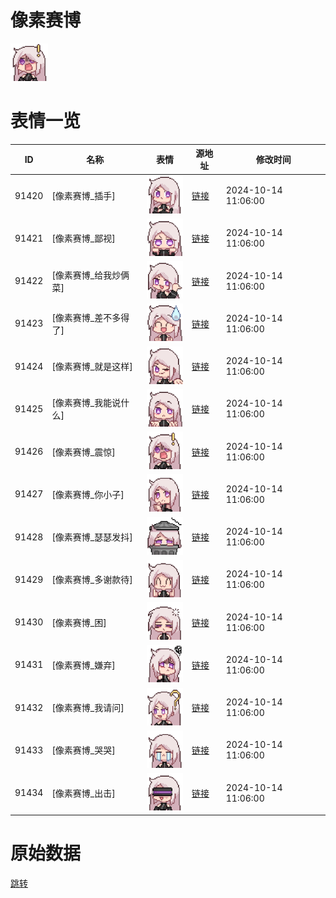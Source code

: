 # 像素赛博

<img src="./cover.png" height="60" alt="cover" />

# 表情一览

|ID|名称|表情|源地址|修改时间|
|----|----|----|----|----|
|91420|[像素赛博_插手]|<img src="./pic/091420_%5B像素赛博_插手%5D.png" height="60" alt="插手"/>|[链接](https://i0.hdslb.com/bfs/garb/5265b46da7d5fc19fc8ea75e4b9a5d884466768b.png)|2024-10-14 11:06:00|
|91421|[像素赛博_鄙视]|<img src="./pic/091421_%5B像素赛博_鄙视%5D.png" height="60" alt="鄙视"/>|[链接](https://i0.hdslb.com/bfs/garb/86ba875526f96a0124663a701d600ab768b5ffe9.png)|2024-10-14 11:06:00|
|91422|[像素赛博_给我炒俩菜]|<img src="./pic/091422_%5B像素赛博_给我炒俩菜%5D.png" height="60" alt="给我炒俩菜"/>|[链接](https://i0.hdslb.com/bfs/garb/5064a704ec6daaa2bcd3a0c6c6fded8cf03d1e87.png)|2024-10-14 11:06:00|
|91423|[像素赛博_差不多得了]|<img src="./pic/091423_%5B像素赛博_差不多得了%5D.png" height="60" alt="差不多得了"/>|[链接](https://i0.hdslb.com/bfs/garb/53ef52065136e872626d486ac0e3c97f37c9cf1f.png)|2024-10-14 11:06:00|
|91424|[像素赛博_就是这样]|<img src="./pic/091424_%5B像素赛博_就是这样%5D.png" height="60" alt="就是这样"/>|[链接](https://i0.hdslb.com/bfs/garb/92630c3f4ec9c2b75fe514b79d84d3f6694bbde5.png)|2024-10-14 11:06:00|
|91425|[像素赛博_我能说什么]|<img src="./pic/091425_%5B像素赛博_我能说什么%5D.png" height="60" alt="我能说什么"/>|[链接](https://i0.hdslb.com/bfs/garb/5ed476e59ae90338b13b91ca2559e730142d3145.png)|2024-10-14 11:06:00|
|91426|[像素赛博_震惊]|<img src="./pic/091426_%5B像素赛博_震惊%5D.png" height="60" alt="震惊"/>|[链接](https://i0.hdslb.com/bfs/garb/a056e957bdb30099da4ec2a106c0b7556d63eb62.png)|2024-10-14 11:06:00|
|91427|[像素赛博_你小子]|<img src="./pic/091427_%5B像素赛博_你小子%5D.png" height="60" alt="你小子"/>|[链接](https://i0.hdslb.com/bfs/garb/adef860a884dc2da7157a2d47f466101d6e73719.png)|2024-10-14 11:06:00|
|91428|[像素赛博_瑟瑟发抖]|<img src="./pic/091428_%5B像素赛博_瑟瑟发抖%5D.png" height="60" alt="瑟瑟发抖"/>|[链接](https://i0.hdslb.com/bfs/garb/d49e5b5206dc614f1da8977a76013f16187d90dc.png)|2024-10-14 11:06:00|
|91429|[像素赛博_多谢款待]|<img src="./pic/091429_%5B像素赛博_多谢款待%5D.png" height="60" alt="多谢款待"/>|[链接](https://i0.hdslb.com/bfs/garb/91a21db60b805197766361202ba23c9d8b3f88bc.png)|2024-10-14 11:06:00|
|91430|[像素赛博_困]|<img src="./pic/091430_%5B像素赛博_困%5D.png" height="60" alt="困"/>|[链接](https://i0.hdslb.com/bfs/garb/297d48c0fdd7998cb97523b246ac979ea69b31d0.png)|2024-10-14 11:06:00|
|91431|[像素赛博_嫌弃]|<img src="./pic/091431_%5B像素赛博_嫌弃%5D.png" height="60" alt="嫌弃"/>|[链接](https://i0.hdslb.com/bfs/garb/4efeb010db0fc29f9f2f7ad87d58cdbaa4eba4da.png)|2024-10-14 11:06:00|
|91432|[像素赛博_我请问]|<img src="./pic/091432_%5B像素赛博_我请问%5D.png" height="60" alt="我请问"/>|[链接](https://i0.hdslb.com/bfs/garb/b7b8f9e29b21f967f1466ea502528d65c6204cdb.png)|2024-10-14 11:06:00|
|91433|[像素赛博_哭哭]|<img src="./pic/091433_%5B像素赛博_哭哭%5D.png" height="60" alt="哭哭"/>|[链接](https://i0.hdslb.com/bfs/garb/4c6a73d742cc7ce755cd65b1b8a6518847e7064c.png)|2024-10-14 11:06:00|
|91434|[像素赛博_出击]|<img src="./pic/091434_%5B像素赛博_出击%5D.png" height="60" alt="出击"/>|[链接](https://i0.hdslb.com/bfs/garb/b22d51e4a5d77a61dc38885e9052e8a4294f1bd2.png)|2024-10-14 11:06:00|

# 原始数据

[跳转](./raw.json)

